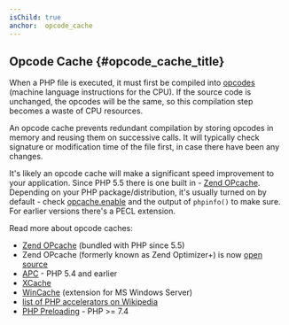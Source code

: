 ```yaml
---
isChild: true
anchor:  opcode_cache
---
```


## Opcode Cache {#opcode_cache_title}

When a PHP file is executed, it must first be compiled into [opcodes](https://secure.php.net/manual/internals2.opcodes.php) (machine language instructions for the CPU). If the source code is unchanged, the opcodes will be the same, so this compilation step becomes a waste of CPU resources.

An opcode cache prevents redundant compilation by storing opcodes in memory and reusing them on successive calls. It will typically check signature or modification time of the file first, in case there have been any changes.

It's likely an opcode cache will make a significant speed improvement to your application.  Since PHP 5.5 there is one built in - [Zend OPcache][opcache-book]. Depending on your PHP package/distribution, it's usually turned on by default - check [opcache.enable](https://secure.php.net/manual/opcache.configuration.php#ini.opcache.enable) and the output of `phpinfo()` to make sure. For earlier versions there's a PECL extension.

Read more about opcode caches:

* [Zend OPcache][opcache-book] (bundled with PHP since 5.5)
* Zend OPcache (formerly known as Zend Optimizer+) is now [open source][Zend Optimizer+]
* [APC] - PHP 5.4 and earlier
* [XCache]
* [WinCache] (extension for MS Windows Server)
* [list of PHP accelerators on Wikipedia][PHP_accelerators]
* [PHP Preloading] - PHP >= 7.4


[opcache-book]: https://secure.php.net/book.opcache
[APC]: https://www.php.net/book.apcu
[XCache]: https://xcache.lighttpd.net/
[Zend Optimizer+]: https://github.com/zendtech/ZendOptimizerPlus
[WinCache]: https://www.iis.net/downloads/microsoft/wincache-extension
[PHP_accelerators]: https://wikipedia.org/wiki/List_of_PHP_accelerators
[PHP Preloading]: https://www.php.net/opcache.preloading
